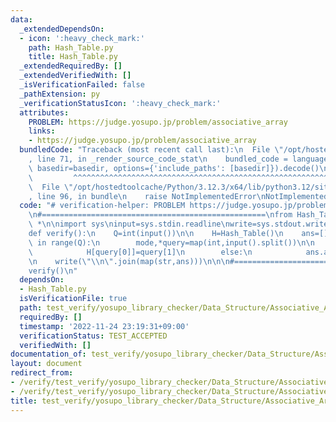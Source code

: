 ```yaml
---
data:
  _extendedDependsOn:
  - icon: ':heavy_check_mark:'
    path: Hash_Table.py
    title: Hash_Table.py
  _extendedRequiredBy: []
  _extendedVerifiedWith: []
  _isVerificationFailed: false
  _pathExtension: py
  _verificationStatusIcon: ':heavy_check_mark:'
  attributes:
    PROBLEM: https://judge.yosupo.jp/problem/associative_array
    links:
    - https://judge.yosupo.jp/problem/associative_array
  bundledCode: "Traceback (most recent call last):\n  File \"/opt/hostedtoolcache/Python/3.12.3/x64/lib/python3.12/site-packages/onlinejudge_verify/documentation/build.py\"\
    , line 71, in _render_source_code_stat\n    bundled_code = language.bundle(stat.path,\
    \ basedir=basedir, options={'include_paths': [basedir]}).decode()\n          \
    \         ^^^^^^^^^^^^^^^^^^^^^^^^^^^^^^^^^^^^^^^^^^^^^^^^^^^^^^^^^^^^^^^^^^^^^^^^^^^^^^^^^\n\
    \  File \"/opt/hostedtoolcache/Python/3.12.3/x64/lib/python3.12/site-packages/onlinejudge_verify/languages/python.py\"\
    , line 96, in bundle\n    raise NotImplementedError\nNotImplementedError\n"
  code: "# verification-helper: PROBLEM https://judge.yosupo.jp/problem/associative_array\n\
    \n#==================================================\nfrom Hash_Table import\
    \ *\n\nimport sys\ninput=sys.stdin.readline\nwrite=sys.stdout.write\n\n#==================================================\n\
    def verify():\n    Q=int(input())\n\n    H=Hash_Table()\n    ans=[]\n    for q\
    \ in range(Q):\n        mode,*query=map(int,input().split())\n\n        if mode==0:\n\
    \            H[query[0]]=query[1]\n        else:\n            ans.append(H.get(query[0],0))\n\
    \n    write(\"\\n\".join(map(str,ans)))\n\n\n#==================================================\n\
    verify()\n"
  dependsOn:
  - Hash_Table.py
  isVerificationFile: true
  path: test_verify/yosupo_library_checker/Data_Structure/Associative_Array.test.py
  requiredBy: []
  timestamp: '2022-11-24 23:19:31+09:00'
  verificationStatus: TEST_ACCEPTED
  verifiedWith: []
documentation_of: test_verify/yosupo_library_checker/Data_Structure/Associative_Array.test.py
layout: document
redirect_from:
- /verify/test_verify/yosupo_library_checker/Data_Structure/Associative_Array.test.py
- /verify/test_verify/yosupo_library_checker/Data_Structure/Associative_Array.test.py.html
title: test_verify/yosupo_library_checker/Data_Structure/Associative_Array.test.py
---
```

